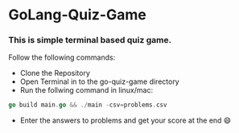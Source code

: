 # GoLang-Quiz-Game
### This is simple terminal based quiz game.
Follow the following commands:
- Clone the Repository
- Open Terminal in to the go-quiz-game directory
- Run the follwing command in linux/mac:
```go
go build main.go && ./main -csv=problems.csv
```
- Enter the answers to problems and get your score at the end 😄

